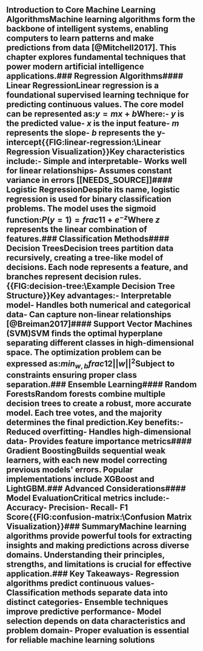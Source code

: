 ## Introduction to Core Machine Learning AlgorithmsMachine learning algorithms form the backbone of intelligent systems, enabling computers to learn patterns and make predictions from data [@Mitchell2017]. This chapter explores fundamental techniques that power modern artificial intelligence applications.### Regression Algorithms#### Linear RegressionLinear regression is a foundational supervised learning technique for predicting continuous values. The core model can be represented as:$y = mx + b$Where:- $y$ is the predicted value- $x$ is the input feature- $m$ represents the slope- $b$ represents the y-intercept{{FIG:linear-regression:\Linear Regression Visualization\}}Key characteristics include:- Simple and interpretable- Works well for linear relationships- Assumes constant variance in errors [[NEEDS_SOURCE]]#### Logistic RegressionDespite its name, logistic regression is used for binary classification problems. The model uses the sigmoid function:$P(y=1) = frac{1}{1 + e^{-z}}$Where $z$ represents the linear combination of features.### Classification Methods#### Decision TreesDecision trees partition data recursively, creating a tree-like model of decisions. Each node represents a feature, and branches represent decision rules.{{FIG:decision-tree:\Example Decision Tree Structure\}}Key advantages:- Interpretable model- Handles both numerical and categorical data- Can capture non-linear relationships [@Breiman2017]#### Support Vector Machines (SVM)SVM finds the optimal hyperplane separating different classes in high-dimensional space. The optimization problem can be expressed as:$min_{w,b} frac{1}{2} ||w||^2$Subject to constraints ensuring proper class separation.### Ensemble Learning#### Random ForestsRandom forests combine multiple decision trees to create a robust, more accurate model. Each tree votes, and the majority determines the final prediction.Key benefits:- Reduced overfitting- Handles high-dimensional data- Provides feature importance metrics#### Gradient BoostingBuilds sequential weak learners, with each new model correcting previous models' errors. Popular implementations include XGBoost and LightGBM.### Advanced Considerations#### Model EvaluationCritical metrics include:- Accuracy- Precision- Recall- F1 Score{{FIG:confusion-matrix:\Confusion Matrix Visualization\}}### SummaryMachine learning algorithms provide powerful tools for extracting insights and making predictions across diverse domains. Understanding their principles, strengths, and limitations is crucial for effective application.### Key Takeaways- Regression algorithms predict continuous values- Classification methods separate data into distinct categories- Ensemble techniques improve predictive performance- Model selection depends on data characteristics and problem domain- Proper evaluation is essential for reliable machine learning solutions